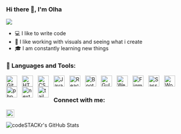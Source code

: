 ### Hi there 👋, I'm Olha

![](https://komarev.com/ghpvc/?username=olhapanchyshyna)

- 💻 I like to write code
- 🌷 I like working with visuals and seeing what i create
- 🎓 I am constantly learning new things


### 🧰 Languages and Tools:

<img align="left" alt="Git" width="30px" style="padding-right:10px;" src="https://cdn.jsdelivr.net/gh/devicons/devicon/icons/git/git-original.svg" />
<img align="left" alt="HTML" width="30px" style="padding-right:10px;" src="https://cdn.jsdelivr.net/gh/devicons/devicon/icons/html5/html5-plain.svg" />
<img align="left" alt="CSS" width="30px" style="padding-right:10px;" src="https://cdn.jsdelivr.net/gh/devicons/devicon/icons/css3/css3-plain.svg" />
<img align="left" alt="JavaScript" width="30px" style="padding-right:10px;" src="https://cdn.jsdelivr.net/gh/devicons/devicon/icons/javascript/javascript-plain.svg" />
<img  align="left" alt="React" width="30px" style="padding-right:10px;"  src="https://cdn.jsdelivr.net/gh/devicons/devicon/icons/react/react-original.svg" />       
<img align="left" alt="Bootstrap" width="30px" style="padding-right:10px;"src="https://cdn.jsdelivr.net/gh/devicons/devicon/icons/bootstrap/bootstrap-original.svg" />
<img align="left" alt="Gulp" width="30px" style="padding-right:10px;" src="https://cdn.jsdelivr.net/gh/devicons/devicon/icons/gulp/gulp-plain.svg" />
<img align="left" alt="Webpack" width="30px" style="padding-right:10px;" src="https://cdn.jsdelivr.net/gh/devicons/devicon/icons/webpack/webpack-plain.svg" />
<img align="left" alt="Figma" width="30px" style="padding-right:10px;"src="https://cdn.jsdelivr.net/gh/devicons/devicon/icons/figma/figma-original.svg" />
<img align="left" alt="Sass" width="30px" style="padding-right:10px;" src="https://cdn.jsdelivr.net/gh/devicons/devicon/icons/sass/sass-original.svg" />
<img align="left" alt="Wordpress" width="30px" style="padding-right:10px;"  src="https://cdn.jsdelivr.net/gh/devicons/devicon/icons/wordpress/wordpress-plain.svg" />
<img  align="left" alt="php" width="30px" style="padding-right:10px;"  src="https://cdn.jsdelivr.net/gh/devicons/devicon/icons/php/php-plain.svg" />   
<img  align="left" alt="next" width="30px" style="padding-right:10px;" src="https://cdn.jsdelivr.net/gh/devicons/devicon/icons/nextjs/nextjs-original.svg" />   
<img  align="left" alt="tailwind" width="30px" style="padding-right:10px;"  src="https://cdn.jsdelivr.net/gh/devicons/devicon/icons/tailwindcss/tailwindcss-plain.svg"  />   
<br />
<br />

### Connect with me:

[<img align="left" alt="PanchyshynaOlha | LinkedIn" width="22px" src="https://cdn.jsdelivr.net/gh/devicons/devicon/icons/linkedin/linkedin-original.svg" />][linkedin]

                  
<br />
<br />

<img align="left" alt="codeSTACKr's GitHub Stats" src="https://github-readme-stats.vercel.app/api/top-langs/?username=olhapanchyshyna&langs_count=8&layout=compact" />
 

[linkedin]: https://www.linkedin.com/in/olha-panchyshyna-44a509235
[instagram]: https://www.instagram.com/olya.panchyshyna/?next=%2F
